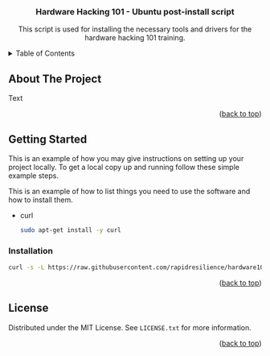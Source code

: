 <!-- PROJECT LOGO -->
<br />
<div align="center">
 <!-- <a href="https://github.com/github_username/repo_name">
    <img src="images/logo.png" alt="Logo" width="80" height="80">
  </a> -->

<h3 align="center">Hardware Hacking 101 - Ubuntu post-install script</h3>

  <p align="center">
    This script is used for installing the necessary tools and drivers for 
the hardware hacking 101 training. 
    <br />
  </p>
</div>



<!-- TABLE OF CONTENTS -->
<details>
  <summary>Table of Contents</summary>
  <ol>
    <li>
      <a href="#getting-started">Getting Started</a>
      <ul>
        <li><a href="#installation">Installation</a></li>
      </ul>
    </li>
    <li><a href="#license">License</a></li>
  </ol>
</details>

<!-- ABOUT THE PROJECT -->
## About The Project

<!-- [![Product Name Screen Shot][product-screenshot]](https://example.com) -->

Text
<p align="right">(<a href="#readme-top">back to top</a>)</p>


<!-- GETTING STARTED -->
## Getting Started

This is an example of how you may give instructions on setting up your 
project locally.
To get a local copy up and running follow these simple example steps.

<!-- ### Prerequisites -->

This is an example of how to list things you need to use the software and 
how to install them.
* curl
  ```sh
  sudo apt-get install -y curl
  ```

### Installation

  ```sh
  curl -s -L https://raw.githubusercontent.com/rapidresilience/hardware101/main/install.sh | sudo -u $USER bash
   ```

<p align="right">(<a href="#readme-top">back to top</a>)</p>

<!-- LICENSE -->
## License

Distributed under the MIT License. See `LICENSE.txt` for more information.

<p align="right">(<a href="#readme-top">back to top</a>)</p>



